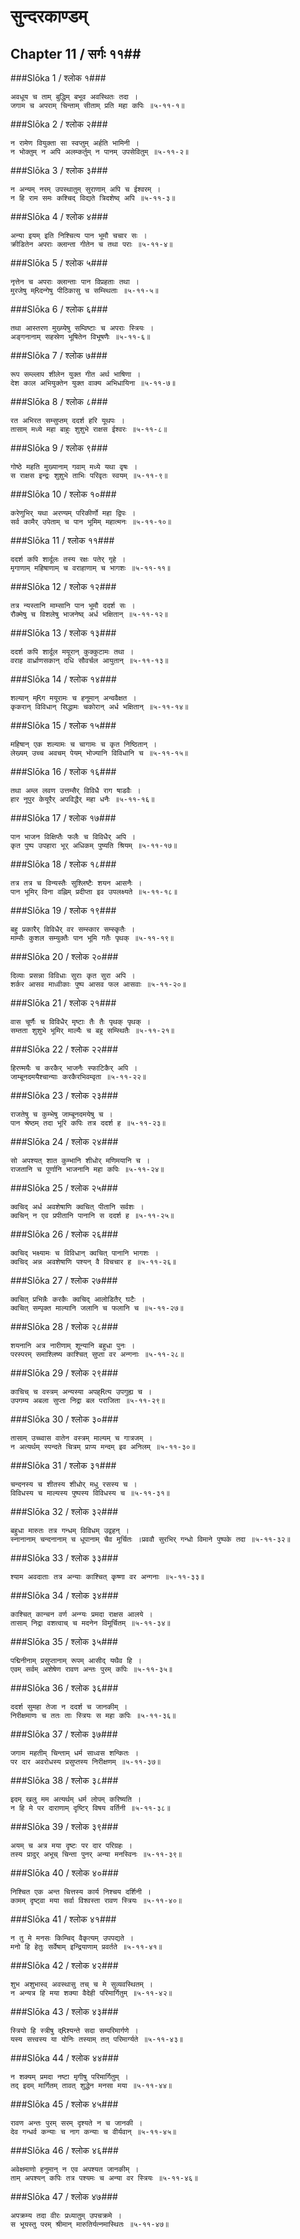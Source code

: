 सुन्दरकाण्डम्
===============================


## Chapter 11  / सर्गः ११##


###Slōka 1 / श्लोक १###


    अवधूय च ताम् बुद्धिम् बभूव अवस्थितः तदा ।
    जगाम च अपराम् चिन्ताम् सीताम् प्रति महा कपिः ॥५-११-१॥


###Slōka 2 / श्लोक २###


    न रामेण वियुक्ता सा स्वप्तुम् अर्हति भामिनी ।
    न भोक्तुम् न अपि अलम्कर्तुम् न पानम् उपसेवितुम् ॥५-११-२॥


###Slōka 3 / श्लोक ३###


    न अन्यम् नरम् उपस्थातुम् सुराणाम् अपि च ईश्वरम् ।
    न हि राम समः कश्चिद् विद्यते त्रिदशेष्व् अपि ॥५-११-३॥


###Slōka 4 / श्लोक ४###


    अन्या इयम् इति निश्चित्य पान भूमौ चचार सः ।
    क्रीडितेन अपराः क्लान्ता गीतेन च तथा पराः ॥५-११-४॥


###Slōka 5 / श्लोक ५###


    नृत्तेन च अपराः क्लान्ताः पान विप्रहताः तथा ।
    मुरजेषु म्Rदन्गेषु पीठिकासु च सम्स्थिताः ॥५-११-५॥


###Slōka 6 / श्लोक ६###


    तथा आस्तरण मुख्य्येषु सम्विष्टाः च अपराः स्त्रियः ।
    अङ्गनानाम् सहस्रेण भूषितेन विभूषणैः ॥५-११-६॥


###Slōka 7 / श्लोक ७###


    रूप सम्ल्लाप शीलेन युक्त गीत अर्थ भाषिणा ।
    देश काल अभियुक्तेन युक्त वाक्य अभिधायिना ॥५-११-७॥


###Slōka 8 / श्लोक ८###


    रत अभिरत सम्सुप्तम् ददर्श हरि यूथपः ।
    तासाम् मध्ये महा बाहुः शुशुभे राक्षस ईश्वरः ॥५-११-८॥


###Slōka 9 / श्लोक ९###


    गोष्ठे महति मुख्यानाम् गवाम् मध्ये यथा वृषः ।
    स राक्षस इन्द्रः शुशुभे ताभिः परिवृतः स्वयम् ॥५-११-९॥


###Slōka 10 / श्लोक १०###


    करेणुभिर् यथा अरण्यम् परिकीर्णो महा द्विपः ।
    सर्व कामैर् उपेताम् च पान भूमिम् महात्मनः ॥५-११-१०॥


###Slōka 11 / श्लोक ११###


    ददर्श कपि शार्दूलः तस्य रक्षः पतेर् गृहे ।
    मृगाणाम् महिषाणाम् च वराहाणाम् च भागशः ॥५-११-११॥


###Slōka 12 / श्लोक १२###


    तत्र न्यस्तानि माम्सानि पान भूमौ ददर्श सः ।
    रौक्मेषु च विशलेषु भाजनेष्व् अर्ध भक्षितान् ॥५-११-१२॥


###Slōka 13 / श्लोक १३###


    ददर्श कपि शार्दूल मयूरान् कुक्कुटामः तथा ।
    वराह वार्ध्राणसकान् दधि सौवर्चल आयुतान् ॥५-११-१३॥


###Slōka 14 / श्लोक १४###


    शल्यान् म्Rग मयूरामः च हनूमान् अन्ववैक्षत ।
    कृकरान् विविधान् सिद्धामः चकोरान् अर्ध भक्षितान् ॥५-११-१४॥


###Slōka 15 / श्लोक १५###


    महिषान् एक शल्यामः च चागामः च कृत निष्ठितान् ।
    लेख्यम् उच्च अवचम् पेयम् भोज्यानि विविधानि च ॥५-११-१५॥


###Slōka 16 / श्लोक १६###


    तथा अम्ल लवण उत्तम्सैर् विविधै राग षाडवैः ।
    हार नूपुर केयूरैर् अपविद्धैर् महा धनैः ॥५-११-१६॥


###Slōka 17 / श्लोक १७###


    पान भाजन विक्षिप्तैः फलैः च विविधैर् अपि ।
    कृत पुष्प उपहारा भूर् अधिकम् पुष्यति श्रियम् ॥५-११-१७॥


###Slōka 18 / श्लोक १८###


    तत्र तत्र च विन्यस्तैः सुश्लिष्टैः शयन आसनैः ।
    पान भूमिर् विना वह्निम् प्रदीप्ता इव उपलक्ष्यते ॥५-११-१८॥


###Slōka 19 / श्लोक १९###


    बहु प्रकारैर् विविधैर् वर सम्स्कार सम्स्कृतैः ।
    माम्सैः कुशल सम्युक्तैः पान भूमि गतैः पृथक् ॥५-११-१९॥


###Slōka 20 / श्लोक २०###


    दिव्याः प्रसन्ना विविधाः सुराः कृत सुरा अपि ।
    शर्कर आसव माध्वीकाः पुष्प आसव फल आसवाः ॥५-११-२०॥


###Slōka 21 / श्लोक २१###


    वास चूर्णैः च विविधैर् मृष्टाः तैः तैः पृथक् पृथक् ।
    सम्तता शुशुभे भूमिर् माल्यैः च बहु सम्स्थितैः ॥५-११-२१॥


###Slōka 22 / श्लोक २२###


    हिरण्मयैः च करकैर् भाजनैः स्फाटिकैर् अपि ।
    जाम्बूनदमयैश्चान्याः करकैरभिवम्वृता ॥५-११-२२॥


###Slōka 23 / श्लोक २३###


    राजतेषु च कुम्भेषु जाम्बूनदमयेषु च ।
    पान श्रेष्ठम् तदा भूरि कपिः तत्र ददर्श ह ॥५-११-२३॥


###Slōka 24 / श्लोक २४###


    सो अपश्यत् शात कुम्भानि शीधोर् मणिमयानि च ।
    राजतानि च पूर्णानि भाजनानि महा कपिः ॥५-११-२४॥


###Slōka 25 / श्लोक २५###


    क्वचिद् अर्ध अवशेषाणि क्वचित् पीतानि सर्वशः ।
    क्वचिन् न एव प्रपीतानि पानानि स ददर्श ह ॥५-११-२५॥


###Slōka 26 / श्लोक २६###


    क्वचिद् भक्ष्यामः च विविधान् क्वचित् पानानि भागशः ।
    क्वचिद् अन्न अवशेषाणि पश्यन् वै विचचार ह ॥५-११-२६॥


###Slōka 27 / श्लोक २७###


    क्वचित् प्रभिन्नैः करकैः क्वचिद् आलोडितैर् घटैः ।
    क्वचित् सम्पृक्त माल्यानि जलानि च फलानि च ॥५-११-२७॥


###Slōka 28 / श्लोक २८###


    शयनानि अत्र नारीणाम् शून्यानि बहुधा पुनः ।
    परस्परम् समाश्लिष्य काश्चित् सुप्ता वर अन्गनाः ॥५-११-२८॥


###Slōka 29 / श्लोक २९###


    काचिच् च वस्त्रम् अन्यस्या अपह्Rत्य उपगुह्य च ।
    उपगम्य अबला सुप्ता निद्रा बल पराजिता ॥५-११-२९॥


###Slōka 30 / श्लोक ३०###


    तासाम् उच्च्वास वातेन वस्त्रम् माल्यम् च गात्रजम् ।
    न अत्यर्थम् स्पन्दते चित्रम् प्राप्य मन्दम् इव अनिलम् ॥५-११-३०॥


###Slōka 31 / श्लोक ३१###


    चन्दनस्य च शीतस्य शीधोर् मधु रसस्य च ।
    विविधस्य च माल्यस्य पुष्पस्य विविधस्य च ॥५-११-३१॥


###Slōka 32 / श्लोक ३२###


    बहुधा मारुतः तत्र गन्धम् विविधम् उद्वहन् ।
    स्नानानाम् चन्दनानाम् च धूपानाम् चैव मूर्चितः ।प्रववौ सुरभिर् गन्धो विमाने पुष्पके तदा ॥५-११-३२॥


###Slōka 33 / श्लोक ३३###


    श्याम अवदाताः तत्र अन्याः काश्चित् कृष्णा वर अन्गनाः ॥५-११-३३॥


###Slōka 34 / श्लोक ३४###


    काश्चित् कान्चन वर्ण अन्ग्यः प्रमदा राक्षस आलये ।
    तासाम् निद्रा वशत्वाच् च मदनेन विमूर्चितम् ॥५-११-३४॥


###Slōka 35 / श्लोक ३५###


    पद्मिनीनाम् प्रसुप्तानाम् रूपम् आसीद् यथैव हि ।
    एवम् सर्वम् अशेषेण रावण अन्तः पुरम् कपिः ॥५-११-३५॥


###Slōka 36 / श्लोक ३६###


    ददर्श सुमहा तेजा न ददर्श च जानकीम् ।
    निरीक्षमाणः च ततः ताः स्त्रियः स महा कपिः ॥५-११-३६॥


###Slōka 37 / श्लोक ३७###


    जगाम महतीम् चिन्ताम् धर्म साध्वस शन्कितः ।
    पर दार अवरोधस्य प्रसुप्तस्य निरीक्षणम् ॥५-११-३७॥


###Slōka 38 / श्लोक ३८###


    इदम् खलु मम अत्यर्थम् धर्म लोपम् करिष्यति ।
    न हि मे पर दाराणाम् दृष्टिर् विषय वर्तिनी ॥५-११-३८॥


###Slōka 39 / श्लोक ३९###


    अयम् च अत्र मया दृष्टः पर दार परिग्रहः ।
    तस्य प्रादुर् अभूच् चिन्ता पुनर् अन्या मनस्विनः ॥५-११-३९॥


###Slōka 40 / श्लोक ४०###


    निश्चित एक अन्त चित्तस्य कार्य निश्चय दर्शिनी ।
    कामम् दृष्ट्वा मया सर्वा विश्वस्ता रावण स्त्रियः ॥५-११-४०॥


###Slōka 41 / श्लोक ४१###


    न तु मे मनसः किम्चिद् वैकृत्यम् उपपद्यते ।
    मनो हि हेतुः सर्वेषाम् इन्द्रियाणाम् प्रवर्तते ॥५-११-४१॥


###Slōka 42 / श्लोक ४२###


    शुभ अशुभास्व् अवस्थासु तच् च मे सुव्यवस्थितम् ।
    न अन्यत्र हि मया शक्या वैदेही परिमार्गितुम् ॥५-११-४२॥


###Slōka 43 / श्लोक ४३###


    स्त्रियो हि स्त्रीषु द्Rश्यन्ते सदा सम्परिमार्गणे ।
    यस्य सत्त्वस्य या योनिः तस्याम् तत् परिमार्ग्यते ॥५-११-४३॥


###Slōka 44 / श्लोक ४४###


    न शक्यम् प्रमदा नष्टा मृगीषु परिमार्गितुम् ।
    तद् इदम् मार्गितम् तावत् शुद्धेन मनसा मया ॥५-११-४४॥


###Slōka 45 / श्लोक ४५###


    रावण अन्तः पुरम् सरम् दृश्यते न च जानकी ।
    देव गन्धर्व कन्याः च नाग कन्याः च वीर्यवान् ॥५-११-४५॥


###Slōka 46 / श्लोक ४६###


    अवेक्षमाणो हनुमान् न एव अपश्यत जानकीम् ।
    ताम् अपश्यन् कपिः तत्र पश्यमः च अन्या वर स्त्रियः ॥५-११-४६॥


###Slōka 47 / श्लोक ४७###


    अपक्रम्य तदा वीरः प्रध्यातुम् उपचक्रमे ।
    स भूयस्तु परम् श्रीमान् मारुतिर्यत्नमास्थितः ॥५-११-४७॥


